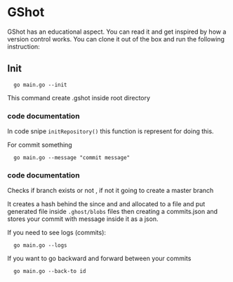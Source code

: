 # GShot
GShot has an educational aspect.
You can read it and get inspired by how a version control works.
You can clone it out of the box and run the following instruction:

## Init
```
  go main.go --init
```
This command create .gshot inside root directory

### code documentation

In code snipe ``` initRepository() ``` this function is represent for doing this.

For commit something
```
  go main.go --message "commit message"
```
### code documentation
Checks if branch exists or not , if not it going to create a master branch


It creates a hash behind the since and and allocated to a file and put generated file inside ```.ghost/blobs``` files then creating a commits.json and stores your commit with message inside it as a json.

If you need to see logs (commits):
```
  go main.go --logs
```

If you want to go backward and forward between your commits
```
  go main.go --back-to id
```


